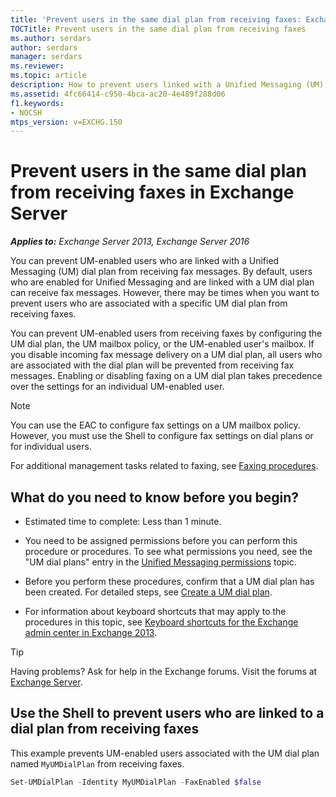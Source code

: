 ```yaml
---
title: 'Prevent users in the same dial plan from receiving faxes: Exchange 2013 Help'
TOCTitle: Prevent users in the same dial plan from receiving faxes
ms.author: serdars
author: serdars
manager: serdars
ms.reviewer:
ms.topic: article
description: How to prevent users linked with a Unified Messaging (UM) dial plan from receiving faxes in Exchange Server
ms.assetid: 4fc66414-c950-4bca-ac20-4e489f288d06
f1.keywords:
- NOCSH
mtps_version: v=EXCHG.150
---
```


# Prevent users in the same dial plan from receiving faxes in Exchange Server

_**Applies to:** Exchange Server 2013, Exchange Server 2016_

You can prevent UM-enabled users who are linked with a Unified Messaging (UM) dial plan from receiving fax messages. By default, users who are enabled for Unified Messaging and are linked with a UM dial plan can receive fax messages. However, there may be times when you want to prevent users who are associated with a specific UM dial plan from receiving faxes.

You can prevent UM-enabled users from receiving faxes by configuring the UM dial plan, the UM mailbox policy, or the UM-enabled user's mailbox. If you disable incoming fax message delivery on a UM dial plan, all users who are associated with the dial plan will be prevented from receiving fax messages. Enabling or disabling faxing on a UM dial plan takes precedence over the settings for an individual UM-enabled user.

> [!NOTE]
> You can use the EAC to configure fax settings on a UM mailbox policy. However, you must use the Shell to configure fax settings on dial plans or for individual users.

For additional management tasks related to faxing, see [Faxing procedures](faxing-procedures-exchange-2013-help.md).

## What do you need to know before you begin?

- Estimated time to complete: Less than 1 minute.

- You need to be assigned permissions before you can perform this procedure or procedures. To see what permissions you need, see the "UM dial plans" entry in the [Unified Messaging permissions](unified-messaging-permissions-exchange-2013-help.md) topic.

- Before you perform these procedures, confirm that a UM dial plan has been created. For detailed steps, see [Create a UM dial plan](create-um-dial-plan-exchange-2013-help.md).

- For information about keyboard shortcuts that may apply to the procedures in this topic, see [Keyboard shortcuts for the Exchange admin center in Exchange 2013](keyboard-shortcuts-in-the-exchange-admin-center-2013-help.md).

> [!TIP]
> Having problems? Ask for help in the Exchange forums. Visit the forums at [Exchange Server](https://social.technet.microsoft.com/forums/office/home?category=exchangeserver).

## Use the Shell to prevent users who are linked to a dial plan from receiving faxes

This example prevents UM-enabled users associated with the UM dial plan named `MyUMDialPlan` from receiving faxes.

```powershell
Set-UMDialPlan -Identity MyUMDialPlan -FaxEnabled $false
```
